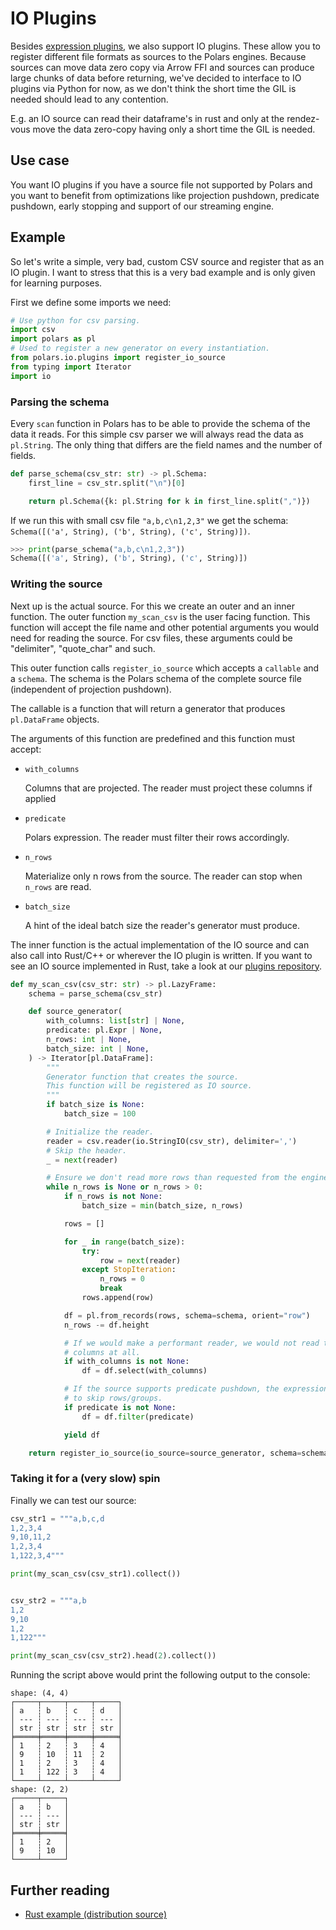 # IO Plugins

Besides [expression plugins](./expr_plugins.md), we also support IO plugins. These allow you to
register different file formats as sources to the Polars engines. Because sources can move data zero
copy via Arrow FFI and sources can produce large chunks of data before returning, we've decided to
interface to IO plugins via Python for now, as we don't think the short time the GIL is needed
should lead to any contention.

E.g. an IO source can read their dataframe's in rust and only at the rendez-vous move the data
zero-copy having only a short time the GIL is needed.

## Use case

You want IO plugins if you have a source file not supported by Polars and you want to benefit from
optimizations like projection pushdown, predicate pushdown, early stopping and support of our
streaming engine.

## Example

So let's write a simple, very bad, custom CSV source and register that as an IO plugin. I want to
stress that this is a very bad example and is only given for learning purposes.

First we define some imports we need:

```python
# Use python for csv parsing.
import csv
import polars as pl
# Used to register a new generator on every instantiation.
from polars.io.plugins import register_io_source
from typing import Iterator
import io
```

### Parsing the schema

Every `scan` function in Polars has to be able to provide the schema of the data it reads. For this
simple csv parser we will always read the data as `pl.String`. The only thing that differs are the
field names and the number of fields.

```python
def parse_schema(csv_str: str) -> pl.Schema:
    first_line = csv_str.split("\n")[0]

    return pl.Schema({k: pl.String for k in first_line.split(",")})
```

If we run this with small csv file `"a,b,c\n1,2,3"` we get the schema:
`Schema([('a', String), ('b', String), ('c', String)])`.

```python
>>> print(parse_schema("a,b,c\n1,2,3"))
Schema([('a', String), ('b', String), ('c', String)])
```

### Writing the source

Next up is the actual source. For this we create an outer and an inner function. The outer function
`my_scan_csv` is the user facing function. This function will accept the file name and other
potential arguments you would need for reading the source. For csv files, these arguments could be
"delimiter", "quote_char" and such.

This outer function calls `register_io_source` which accepts a `callable` and a `schema`. The schema
is the Polars schema of the complete source file (independent of projection pushdown).

The callable is a function that will return a generator that produces `pl.DataFrame` objects.

The arguments of this function are predefined and this function must accept:

- `with_columns`

  Columns that are projected. The reader must project these columns if applied

- `predicate`

  Polars expression. The reader must filter their rows accordingly.

- `n_rows`

  Materialize only n rows from the source. The reader can stop when `n_rows` are read.

- `batch_size`

  A hint of the ideal batch size the reader's generator must produce.

The inner function is the actual implementation of the IO source and can also call into Rust/C++ or
wherever the IO plugin is written. If you want to see an IO source implemented in Rust, take a look
at our [plugins repository](https://github.com/pola-rs/pyo3-polars/tree/main/example/io_plugin).

```python
def my_scan_csv(csv_str: str) -> pl.LazyFrame:
    schema = parse_schema(csv_str)

    def source_generator(
        with_columns: list[str] | None,
        predicate: pl.Expr | None,
        n_rows: int | None,
        batch_size: int | None,
    ) -> Iterator[pl.DataFrame]:
        """
        Generator function that creates the source.
        This function will be registered as IO source.
        """
        if batch_size is None:
            batch_size = 100

        # Initialize the reader.
        reader = csv.reader(io.StringIO(csv_str), delimiter=',')
        # Skip the header.
        _ = next(reader)

        # Ensure we don't read more rows than requested from the engine
        while n_rows is None or n_rows > 0:
            if n_rows is not None:
                batch_size = min(batch_size, n_rows)

            rows = []

            for _ in range(batch_size):
                try:
                    row = next(reader)
                except StopIteration:
                    n_rows = 0
                    break
                rows.append(row)

            df = pl.from_records(rows, schema=schema, orient="row")
            n_rows -= df.height

            # If we would make a performant reader, we would not read these
            # columns at all.
            if with_columns is not None:
                df = df.select(with_columns)

            # If the source supports predicate pushdown, the expression can be parsed
            # to skip rows/groups.
            if predicate is not None:
                df = df.filter(predicate)

            yield df

    return register_io_source(io_source=source_generator, schema=schema)
```

### Taking it for a (very slow) spin

Finally we can test our source:

```python
csv_str1 = """a,b,c,d
1,2,3,4
9,10,11,2
1,2,3,4
1,122,3,4"""

print(my_scan_csv(csv_str1).collect())


csv_str2 = """a,b
1,2
9,10
1,2
1,122"""

print(my_scan_csv(csv_str2).head(2).collect())
```

Running the script above would print the following output to the console:

```
shape: (4, 4)
┌─────┬─────┬─────┬─────┐
│ a   ┆ b   ┆ c   ┆ d   │
│ --- ┆ --- ┆ --- ┆ --- │
│ str ┆ str ┆ str ┆ str │
╞═════╪═════╪═════╪═════╡
│ 1   ┆ 2   ┆ 3   ┆ 4   │
│ 9   ┆ 10  ┆ 11  ┆ 2   │
│ 1   ┆ 2   ┆ 3   ┆ 4   │
│ 1   ┆ 122 ┆ 3   ┆ 4   │
└─────┴─────┴─────┴─────┘
shape: (2, 2)
┌─────┬─────┐
│ a   ┆ b   │
│ --- ┆ --- │
│ str ┆ str │
╞═════╪═════╡
│ 1   ┆ 2   │
│ 9   ┆ 10  │
└─────┴─────┘
```

## Further reading

- [Rust example (distribution source)](https://github.com/pola-rs/pyo3-polars/tree/main/example/io_plugin)
